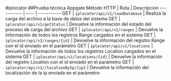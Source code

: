 #iplocator
##Prueba técnica Appgate
Método HTTP | Ruta | Descripcion
----------- | ---- | -----------
GET | `iplocator/api/v1/loadDatabase` | Realiza la carga del archivo a la base de datos del sistema
GET | `iplocator/api/v1/getStatus` | Devuelve la información del estado del proceso de carga del archivo
GET | `iplocator/api/v1/ranges` | Devuelve la información de todos los registros Range cargados en el sistema
GET | `iplocator/api/v1/ranges/{id}` | Devuelve la información del registro Range con el id enviado en el parámetro
GET | `iplocator/api/v1/locations` | Devuelve la información de todos los registros Location cargados en el sistema
GET | `iplocator/api/v1/locations/{id}` | Devuelve la información del registro Location con el id enviado en el parámetro
GET | `iplocator/api/v1//locationByIp/{ip}` | Devuelve la información del localización de la ip enviada en el parámetro